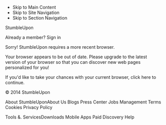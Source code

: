 *   Skip to Main Content
*   Skip to Site Navigation
*   Skip to Section Navigation

StumbleUpon

Already a member? Sign in

Sorry! StumbleUpon requires a more recent browser.

Your browser appears to be out of date. Please upgrade to the latest version of your browser so that you can discover new web pages personalized for you!

If you'd like to take your chances with your current browser, click here to continue.

© 2014 StumbleUpon

About StumbleUponAbout Us Blogs Press Center Jobs Management Terms Cookies Privacy Policy

Tools &. ServicesDownloads Mobile Apps Paid Discovery Help